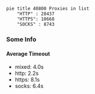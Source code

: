 
```mermaid
pie title 40800 Proxies in list
    "HTTP" : 28437
    "HTTPS": 10668
    "SOCKS" : 8743
```

### Some Info
#### Average Timeout

- mixed: 4.0s
- http: 2.2s
- https: 8.1s
- socks: 6.4s